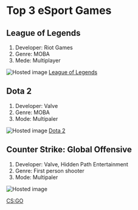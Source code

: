 # Top 3 eSport Games

## League of Legends
1. Developer: Riot Games
2. Genre: MOBA
3. Mede: Multiplayer

![Hosted image](https://upload.wikimedia.org/wikipedia/en/thumb/b/b5/League_of_Legends_logo_2019.png/220px-League_of_Legends_logo_2019.png "League of Legends")
[League of Legends](https://na.leagueoflegends.com/en-us/ "League of Legends")



## Dota 2
1. Developer: Valve 
2. Genre: MOBA
3. Mode: Multipaler

![Hosted image](https://upload.wikimedia.org/wikipedia/en/thumb/0/0b/Dota_2_%28Steam_2019%29.jpg/220px-Dota_2_%28Steam_2019%29.jpg "Dota 2")
[Dota 2](http://blog.dota2.com/?l=english "Dota 2")



## Counter Strike: Global Offensive
1. Developer: Valve, Hidden Path Entertainment
2. Genre: First person shooter
3. Mode: Multipaler

![Hosted image](https://upload.wikimedia.org/wikipedia/en/thumb/1/1b/CS-GO_Logo.svg/220px-CS-GO_Logo.svg.png "CS:GO")

[CS:GO](http://https://blog.counter-strike.net/ "CS:GO")
